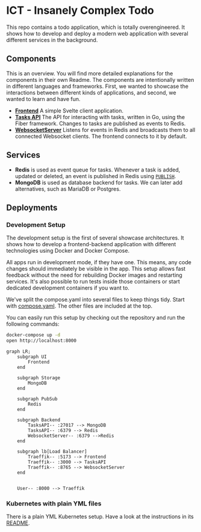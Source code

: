 # ICT - Insanely Complex Todo

This repo contains a todo application, which is totally overengineered. It shows how to develop
and deploy a modern web application with several different services in the background.

## Components

This is an overview. You will find more detailed explanations for the components in their own Readme. The components are intentionally written in different languages and frameworks. First, we wanted to showcase the interactions between different kinds of applications, and second, we wanted to learn and have fun.

- **[Frontend](./frontend/)** A simple Svelte client application.
- **[Tasks API](./backend/tasks/)** The API for interacting with tasks, written in Go, using the Fiber framework. Changes to tasks are published as events to Redis.
- **[WebsocketServer](./backend/websocket-server/)** Listens for events in Redis and broadcasts them to all connected Websocket clients. The frontend connects to it by default.

## Services

- **Redis** is used as event queue for tasks. Whenever a task is added, updated or deleted, an event is published in Redis using [`PUBLISH`](https://redis.io/docs/latest/commands/publish/).
- **MongoDB** is used as database backend for tasks. We can later add alternatives, such as MariaDB or Postgres.

## Deployments

### Development Setup

The development setup is the first of several showcase architectures. It shows how to develop a frontend-backend application with different technologies using Docker and Docker Compose.

All apps run in development mode, if they have one. This means, any code changes should immediately be visible in the app. This setup allows fast feedback without the need for rebuilding Docker images and restarting services. It's also possible to run tests inside those containers or start dedicated development containers if you want to.

We've split the compose.yaml into several files to keep things tidy. Start with [compose.yaml](./compose.yaml). The other files are included at the top.

You can easily run this setup by checking out the repository and run the following commands:

```sh
docker-compose up -d
open http://localhost:8000
```

```mermaid
graph LR;
    subgraph UI
        Frontend
    end

    subgraph Storage
        MongoDB
    end

    subgraph PubSub
        Redis
    end

    subgraph Backend
        TasksAPI-- :27017 --> MongoDB
        TasksAPI-- :6379 --> Redis
        WebsocketServer-- :6379 -->Redis
    end

    subgraph lb[Load Balancer]
        Traeffik-- :5173 --> Frontend
        Traeffik-- :3000 --> TasksAPI
        Traeffik-- :8765 --> WebsocketServer
    end


    User-- :8000 --> Traeffik
```

### Kubernetes with plain YML files

There is a plain YML Kubernetes setup. Have a look at the instructions in its [README](./k8s/README.md).
